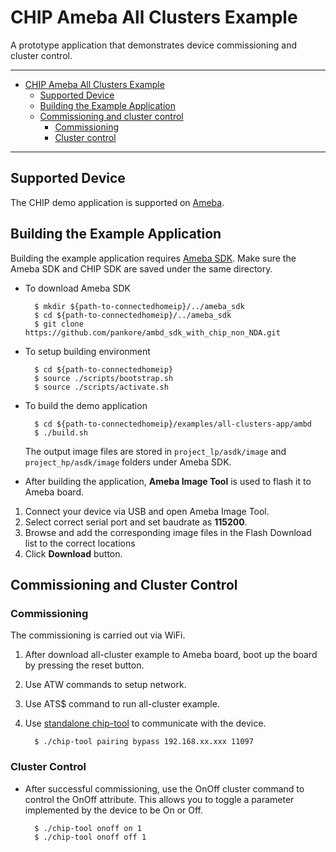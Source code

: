# CHIP Ameba All Clusters Example

A prototype application that demonstrates device commissioning and cluster
control.

---

-   [CHIP Ameba All Clusters Example](#chip-ameba-all-clusters-example)
    -   [Supported Device](#supported-device)
    -   [Building the Example Application](#building-the-example-application)
    -   [Commissioning and cluster control](#commissioning-and-cluster-control)
        -   [Commissioning](#commissioning)
        -   [Cluster control](#cluster-control)

---

## Supported Device

The CHIP demo application is supported on
[Ameba](https://www.amebaiot.com/en/amebad).

## Building the Example Application

Building the example application requires
[Ameba SDK](https://github.com/pankore/ambd_sdk_with_chip_non_NDA). Make sure
the Ameba SDK and CHIP SDK are saved under the same directory.

-   To download Ameba SDK

          $ mkdir ${path-to-connectedhomeip}/../ameba_sdk
          $ cd ${path-to-connectedhomeip}/../ameba_sdk
          $ git clone https://github.com/pankore/ambd_sdk_with_chip_non_NDA.git

-   To setup building environment

          $ cd ${path-to-connectedhomeip}
          $ source ./scripts/bootstrap.sh
          $ source ./scripts/activate.sh

-   To build the demo application

          $ cd ${path-to-connectedhomeip}/examples/all-clusters-app/ambd
          $ ./build.sh

    The output image files are stored in `project_lp/asdk/image` and
    `project_hp/asdk/image` folders under Ameba SDK.

-   After building the application, **Ameba Image Tool** is used to flash it to
    Ameba board.

1.  Connect your device via USB and open Ameba Image Tool.
2.  Select correct serial port and set baudrate as **115200**.
3.  Browse and add the corresponding image files in the Flash Download list to
    the correct locations
4.  Click **Download** button.

## Commissioning and Cluster Control

### Commissioning

The commissioning is carried out via WiFi.

1.  After download all-cluster example to Ameba board, boot up the board by
    pressing the reset button.
2.  Use ATW commands to setup network.
3.  Use ATS\$ command to run all-cluster example.
4.  Use
    [standalone chip-tool](https://github.com/project-chip/connectedhomeip/tree/master/examples/chip-tool)
    to communicate with the device.

          $ ./chip-tool pairing bypass 192.168.xx.xxx 11097

### Cluster Control

-   After successful commissioning, use the OnOff cluster command to control the
    OnOff attribute. This allows you to toggle a parameter implemented by the
    device to be On or Off.

          $ ./chip-tool onoff on 1
          $ ./chip-tool onoff off 1

